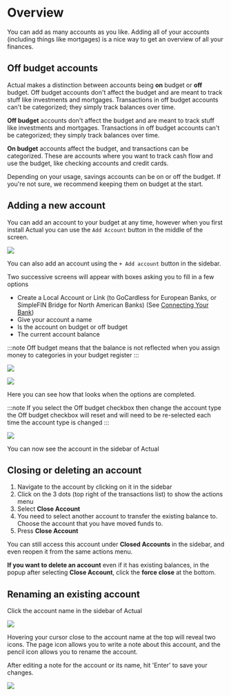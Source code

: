 # Overview

You can add as many accounts as you like. Adding all of your accounts (including things like mortgages) is a nice way to get an overview of all your finances.

## Off budget accounts

Actual makes a distinction between accounts being **on** budget or **off** budget. Off budget accounts don't affect the budget and are meant to track stuff like investments and mortgages. Transactions in off budget accounts can't be categorized; they simply track balances over time.

**Off budget** accounts don't affect the budget and are meant to track stuff like investments and mortgages. Transactions in off budget accounts can't be categorized; they simply track balances over time.

**On budget** accounts affect the budget, and transactions can be categorized. These are accounts where you want to track cash flow and use the budget, like checking accounts and credit cards.

Depending on your usage, savings accounts can be on or off the budget. If you're not sure, we recommend keeping them on budget at the start.

## Adding a new account

You can add an account to your budget at any time, however when you first install Actual you can use the `Add Account` button in the middle of the screen.

![](/img/add-account/AddAccount.png)

You can also add an account using the `+ Add account` button in the sidebar.

Two successive screens will appear with boxes asking you to fill in a few options
- Create a Local Account or Link (to GoCardless for European Banks, or SimpleFIN Bridge for North American Banks) (See [Connecting Your Bank](https://actualbudget.org/docs/advanced/bank-sync))
- Give your account a name
- Is the account on budget or off budget
- The current account balance

:::note
Off budget means that the balance is not reflected when you assign money to categories in your budget register
:::

![](/img/add-account/CreateAccount1.png)

![](/img/add-account/CreateAccount@2x.png)

Here you can see how that looks when the options are completed.

:::note
If you select the Off budget checkbox then change the account type the Off budget checkbox will reset and will need to be re-selected each time the account type is changed
:::

![](/img/add-account/NewBudget.png)

You can now see the account in the sidebar of Actual

## Closing or deleting an account

1. Navigate to the account by clicking on it in the sidebar
2. Click on the 3 dots (top right of the transactions list) to show the actions menu
3. Select **Close Account**
4. You need to select another account to transfer the existing balance to. Choose the account that you have moved funds to.
5. Press **Close Account**

You can still access this account under **Closed Accounts** in the sidebar, and even reopen it from the same actions menu.

**If you want to delete an account** even if it has existing balances, in the popup after selecting **Close Account**, click the **force close** at the bottom.

## Renaming an existing account

Click the account name in the sidebar of Actual

![](/img/add-account/SidebarAccountList@2x.png)

Hovering your cursor close to the account name at the top will reveal two icons.
The page icon allows you to write a note about this account, and the pencil icon allows you to rename the account.

After editing a note for the account or its name, hit 'Enter' to save your changes.

![](/img/add-account/AccountNameEdit.png)

